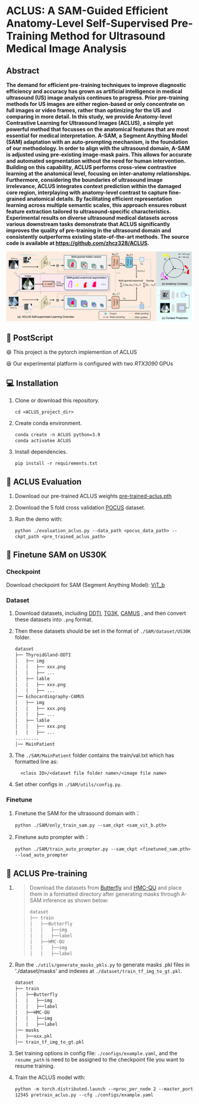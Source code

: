 ```

```

# ACLUS: A SAM-Guided Efficient Anatomy-Level Self-Supervised Pre-Training Method for Ultrasound Medical Image Analysis

## Abstract

**The demand for efficient pre-training techniques to improve diagnostic efficiency and accuracy has grown as artificial intelligence in medical ultrasound (US) image analysis continues to progress. Prior pre-training methods for US images are either region-based or only concentrate on full images or video frames, rather than optimizing for the US and comparing in more detail. In this study, we provide Anatomy-level Contrastive Learning for Ultrasound Images (ACLUS), a simple yet powerful method that focusses on the anatomical features that are most essential for medical interpretation. A-SAM, a Segment Anything Model (SAM) adaptation with an auto-prompting mechanism, is the foundation of our methodology. In order to align with the ultrasound domain, A-SAM is adjusted using pre-existing image-mask pairs. This allows for accurate and automated segmentation without the need for human intervention. Building on this capability, ACLUS performs cross-view contrastive learning at the anatomical level, focusing on inter-anatomy relationships. Furthermore, considering the boundaries of ultrasound image irrelevance, ACLUS integrates context prediction within the damaged core region, interplaying with anatomy-level contrast to capture fine-grained anatomical details. By facilitating efficient representation learning across multiple semantic scales, this approach ensures robust feature extraction tailored to ultrasound-specific characteristics. Experimental results on diverse ultrasound medical datasets across various downstream tasks demonstrate that ACLUS significantly improves the quality of pre-training in the ultrasound domain and consistently outperforms existing state-of-the-art methods. The source code is available at https://github.com/zhcz328/ACLUS.**

![ACLUS](./figs/ACLUS.png)

## 🔨 PostScript

😄 This project is the pytorch implemention of ACLUS

😆 Our experimental platform is configured with two *RTX3090* GPUs

## 💻 Installation

1. Clone or download this repository.

   ```
   cd <ACLUS_project_dir>
   ```

2. Create conda environment.

   ```
   conda create -n ACLUS python=3.9
   conda activatee ACLUS
   ```

3. Install dependencies.

   ```
   pip install -r requirements.txt
   ```

## 🐾 ACLUS Evaluation

1. Download our pre-trained ACLUS weights [pre-trained-aclus.pth](https://drive.google.com/file/d/1n8A3vK2UGE7g_7keC_NBfAa1HuKHp-Pz/view?usp=sharing)  

2. Download the 5 fold cross validation [POCUS](https://drive.google.com/file/d/1w7FrwqQ09VjwtTcZL5M0hZnW3Oly9Buv/view?usp=drive_link) dataset.

3. Run the demo with:

   ```
   python ./evaluation_aclus.py --data_path <pocus_data_path> --ckpt_path <pre_trained_aclus_path>
   ```

## 📘 Finetune SAM on US30K

### Checkpoint

Download checkpoint for SAM (Segment Anything Model): [ViT_b](https://dl.fbaipublicfiles.com/segment_anything/sam_vit_b_01ec64.pth)

### Dataset

1. Download datasets, including [DDTI]( https://github.com/haifangong/TRFE-Net-for-thyroid-nodule-segmentation), [TG3K](https://github.com/haifangong/TRFE-Net-for-thyroid-nodule-segmentation), [CAMUS](http://camus.creatis.insa-lyon.fr/challenge/) , and then convert these datasets into `.png` format.

2. Then these datasets should be set in the format of `./SAM/dataset/US30K` folder.

   ```none
   dataset
   ├── ThyroidGland-DDTI
   │   ├── img
   │   │   ├── xxx.png
   │   │   ├── ... 
   │   ├── lable
   │   │   ├── xxx.png
   │   │   ├── ...
   │── Echocardiography-CAMUS
   │   ├── img
   │   │   ├── xxx.png
   │   │   ├── ... 
   │   ├── lable
   │   │   ├── xxx.png
   │   │   ├── ...
   .........
   │── MainPatient
   ```

3. The `./SAM/MainPatient` folder contains the train/val.txt which has formatted line as:

   ```
     <class ID>/<dataset file folder name>/<image file name>
   ```

4. Set other configs in `./SAM/utils/config.py`.

### Finetune 

1. Finetune the SAM for the ultrasound domain with：

   ```
   python ./SAM/only_train_sam.py --sam_ckpt <sam_vit_b.pth> 
   ```

2. Finetune auto prompter with：

   ```
   python ./SAM/train_auto_prompter.py --sam_ckpt <finetuned_sam.pth> --load_auto_prompter
   ```

## 🐾 ACLUS Pre-training

1. > Download the datasets from [Butterfly](https://drive.google.com/file/d/1zefZInevopumI-VdX6r7Bj-6pj_WILrr/view?usp=sharing) and [HMC-QU](https://aistudio.baidu.com/aistudio/datasetdetail/102406) and place them in a formatted directory after generating masks through A-SAM inference as shown below:
   >
   > ```
   > dataset
   > ├── train
   > │   ├──Butterfly
   > │   │   ├──img
   > │   │   ├──label
   > │   ├──HMC-QU
   > │   │   ├──img
   > │   │   ├──label
   > ```

2. Run the `./utils/generate_masks_pkls.py` to generate masks .pkl files in './dataset/masks' 
   and indexes at `./dataset/train_tf_img_to_gt.pkl`.

   ```
   dataset
   ├── train
   │   ├──Butterfly
   │   │   ├──img
   │   │   ├──label
   │   ├──HMC-QU
   │   │   ├──img
   │   │   ├──label
   │── masks
   │   ├──xxx.pkl
   │── train_tf_img_to_gt.pkl
   ```

3. Set training options in config file: `./configs/example.yaml`, and the `resume_path` is need to be assigned 
   to the checkpoint file you want to resume training. 

4. Train the ACLUS model with:

   ```
   python -m torch.distributed.launch --nproc_per_node 2 --master_port 12345 pretrain_aclus.py --cfg ./configs/example.yaml
   ```